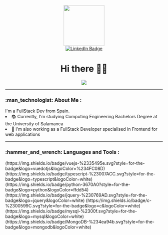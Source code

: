 <div id="header" align="center">
  <img src="https://media.giphy.com/media/KRfBgRKoKuXno1Sb4D/giphy.gif" width="130"/>
  <div id="badges">
  <a href="https://www.linkedin.com/in/roberto-merch%C3%A1n-gonz%C3%A1lez-a2a52b235/">
    <img src="https://img.shields.io/badge/LinkedIn-blue?style=for-the-badge&logo=linkedin&logoColor=white" alt="LinkedIn Badge"/>
  </a>
  </div>
  <img src="https://komarev.com/ghpvc/?username=robertomergon&style=flat-square&color=blue" alt=""/>
  <h1>Hi there 👋🤠</h1>
  <img src="https://media.giphy.com/media/1GEATImIxEXVR79Dhk/giphy.gif" />
</div>
<hr/>
<h3>:man_technologist: About Me :</h3> I'm a FullStack Dev from Spain.
<li>📚 Currently, I'm studying Computing Engineering Bachelors Degree at the University of Salamanca </li>
<li>💼 I'm also working as a FullStack Developer specialised in Frontend for web applications</li>
<hr/>
<h3>:hammer_and_wrench: Languages and Tools :</h3>
(https://img.shields.io/badge/vuejs-%2335495e.svg?style=for-the-badge&logo=vuedotjs&logoColor=%234FC08D)
(https://img.shields.io/badge/typescript-%23007ACC.svg?style=for-the-badge&logo=typescript&logoColor=white)
(https://img.shields.io/badge/python-3670A0?style=for-the-badge&logo=python&logoColor=ffdd54)
(https://img.shields.io/badge/jquery-%230769AD.svg?style=for-the-badge&logo=jquery&logoColor=white)
(https://img.shields.io/badge/c-%2300599C.svg?style=for-the-badge&logo=c&logoColor=white)
(https://img.shields.io/badge/mysql-%2300f.svg?style=for-the-badge&logo=mysql&logoColor=white)
(https://img.shields.io/badge/MongoDB-%234ea94b.svg?style=for-the-badge&logo=mongodb&logoColor=white)

<!--
**robertomergon/robertomergon** is a ✨ _special_ ✨ repository because its `README.md` (this file) appears on your GitHub profile.

Here are some ideas to get you started:

- 🔭 I’m currently working on ...
- 🌱 I’m currently learning ...
- 👯 I’m looking to collaborate on ...
- 🤔 I’m looking for help with ...
- 💬 Ask me about ...
- 📫 How to reach me: ...
- 😄 Pronouns: he/him
- ⚡ Fun fact: ...
-->

